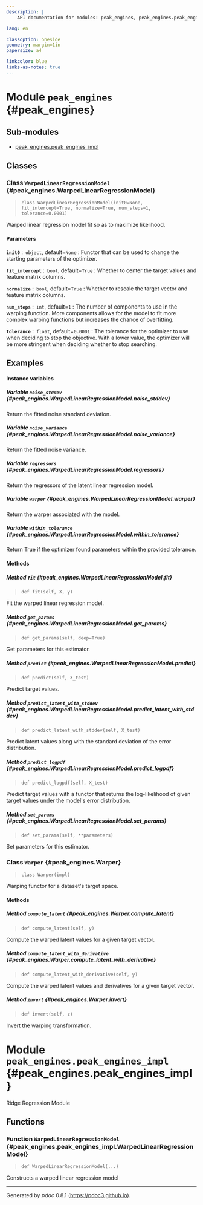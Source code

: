 ```yaml
---
description: |
    API documentation for modules: peak_engines, peak_engines.peak_engines_impl.

lang: en

classoption: oneside
geometry: margin=1in
papersize: a4

linkcolor: blue
links-as-notes: true
...
```



    
# Module `peak_engines` {#peak_engines}




    
## Sub-modules

* [peak_engines.peak_engines_impl](#peak_engines.peak_engines_impl)




    
## Classes


    
### Class `WarpedLinearRegressionModel` {#peak_engines.WarpedLinearRegressionModel}



> `class WarpedLinearRegressionModel(init0=None, fit_intercept=True, normalize=True, num_steps=1, tolerance=0.0001)`


Warped linear regression model fit so as to maximize likelihood.

#### Parameters

**```init0```** :&ensp;<code>object</code>, default=<code>None</code>
:   Functor that can be used to change the starting parameters of the optimizer.


**```fit_intercept```** :&ensp;<code>bool</code>, default=<code>True</code>
:   Whether to center the target values and feature matrix columns.


**```normalize```** :&ensp;<code>bool</code>, default=<code>True</code>
:   Whether to rescale the target vector and feature matrix columns.


**```num_steps```** :&ensp;<code>int</code>, default=<code>1</code>
:   The number of components to use in the warping function. More components allows for the 
    model to fit more complex warping functions but increases the chance of overfitting.


**```tolerance```** :&ensp;<code>float</code>, default=<code>0.0001</code>
:   The tolerance for the optimizer to use when deciding to stop the objective. With a lower
    value, the optimizer will be more stringent when deciding whether to stop searching.

Examples
--------





    
#### Instance variables


    
##### Variable `noise_stddev` {#peak_engines.WarpedLinearRegressionModel.noise_stddev}

Return the fitted noise standard deviation.

    
##### Variable `noise_variance` {#peak_engines.WarpedLinearRegressionModel.noise_variance}

Return the fitted noise variance.

    
##### Variable `regressors` {#peak_engines.WarpedLinearRegressionModel.regressors}

Return the regressors of the latent linear regression model.

    
##### Variable `warper` {#peak_engines.WarpedLinearRegressionModel.warper}

Return the warper associated with the model.

    
##### Variable `within_tolerance` {#peak_engines.WarpedLinearRegressionModel.within_tolerance}

Return True if the optimizer found parameters within the provided tolerance.



    
#### Methods


    
##### Method `fit` {#peak_engines.WarpedLinearRegressionModel.fit}



    
> `def fit(self, X, y)`


Fit the warped linear regression model.

    
##### Method `get_params` {#peak_engines.WarpedLinearRegressionModel.get_params}



    
> `def get_params(self, deep=True)`


Get parameters for this estimator.

    
##### Method `predict` {#peak_engines.WarpedLinearRegressionModel.predict}



    
> `def predict(self, X_test)`


Predict target values.

    
##### Method `predict_latent_with_stddev` {#peak_engines.WarpedLinearRegressionModel.predict_latent_with_stddev}



    
> `def predict_latent_with_stddev(self, X_test)`


Predict latent values along with the standard deviation of the error distribution.

    
##### Method `predict_logpdf` {#peak_engines.WarpedLinearRegressionModel.predict_logpdf}



    
> `def predict_logpdf(self, X_test)`


Predict target values with a functor that returns the log-likelihood of given target
values under the model's error distribution.

    
##### Method `set_params` {#peak_engines.WarpedLinearRegressionModel.set_params}



    
> `def set_params(self, **parameters)`


Set parameters for this estimator.

    
### Class `Warper` {#peak_engines.Warper}



> `class Warper(impl)`


Warping functor for a dataset's target space.







    
#### Methods


    
##### Method `compute_latent` {#peak_engines.Warper.compute_latent}



    
> `def compute_latent(self, y)`


Compute the warped latent values for a given target vector.

    
##### Method `compute_latent_with_derivative` {#peak_engines.Warper.compute_latent_with_derivative}



    
> `def compute_latent_with_derivative(self, y)`


Compute the warped latent values and derivatives for a given target vector.

    
##### Method `invert` {#peak_engines.Warper.invert}



    
> `def invert(self, z)`


Invert the warping transformation.



    
# Module `peak_engines.peak_engines_impl` {#peak_engines.peak_engines_impl}

Ridge Regression Module




    
## Functions


    
### Function `WarpedLinearRegressionModel` {#peak_engines.peak_engines_impl.WarpedLinearRegressionModel}



    
> `def WarpedLinearRegressionModel(...)`


Constructs a warped linear regression model



-----
Generated by *pdoc* 0.8.1 (<https://pdoc3.github.io>).
